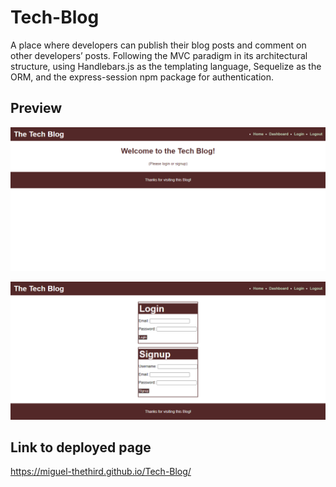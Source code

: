 # Tech-Blog
A place where developers can publish their blog posts and comment on other developers’ posts. Following the MVC paradigm in its architectural structure, using Handlebars.js as the templating language, Sequelize as the ORM, and the express-session npm package for authentication.

## Preview

![Home](.\Assets\home-demo.png)

![Login-Signup](.\Assets\login-signup-demo.png)
 
## Link to deployed page

https://miguel-thethird.github.io/Tech-Blog/